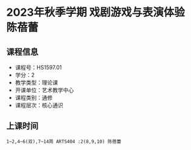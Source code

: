 # 2023年秋季学期 戏剧游戏与表演体验 陈蓓蕾






## 课程信息

- 课程号：HS1597.01
- 学分：2
- 教学类型：理论课
- 开课单位：艺术教学中心
- 课程类别：通修
- 课程层次：核心通识

## 上课时间

```
1~2,4~6(双),7~14周 ARTS404 :2(8,9,10) 陈蓓蕾
```

